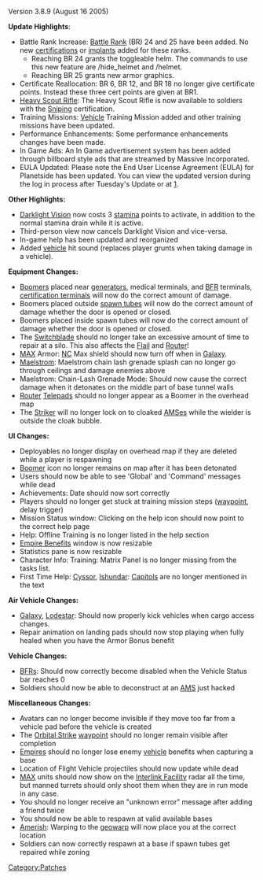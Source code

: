 Version 3.8.9 (August 16 2005)

**Update Highlights**:

-   Battle Rank Increase: [Battle Rank](Battle_Rank "wikilink") (BR) 24
    and 25 have been added. No new
    [certifications](certifications "wikilink") or
    [implants](implant "wikilink") added for these ranks.
    -   Reaching BR 24 grants the toggleable helm. The commands to use
        this new feature are /hide_helmet and /helmet.
    -   Reaching BR 25 grants new armor graphics.
-   Certificate Reallocation: BR 6, BR 12, and BR 18 no longer give
    certificate points. Instead these three cert points are given at
    BR1.
-   [Heavy Scout Rifle](Heavy_Scout_Rifle "wikilink"): The Heavy Scout
    Rifle is now available to soldiers with the
    [Sniping](Sniping "wikilink") certification.
-   Training Missions: [Vehicle](Vehicle "wikilink") Training Mission
    added and other training missions have been updated.
-   Performance Enhancements: Some performance enhancements changes have
    been made.
-   In Game Ads: An In Game advertisement system has been added through
    billboard style ads that are streamed by Massive Incorporated.
-   EULA Updated: Please note the End User License Agreement (EULA) for
    Planetside has been updated. You can view the updated version during
    the log in process after Tuesday's Update or at
    [1](http://planetside.station.sony.com/policies/license_agreement.jsp).

**Other Highlights:**

-   [Darklight Vision](Darklight_Vision "wikilink") now costs 3
    [stamina](stamina "wikilink") points to activate, in addition to the
    normal stamina drain while it is active.
-   Third-person view now cancels Darklight Vision and vice-versa.
-   In-game help has been updated and reorganized
-   Added [vehicle](vehicle "wikilink") hit sound (replaces player
    grunts when taking damage in a vehicle).

**Equipment Changes:**

-   [Boomers](ACE#Boomer "wikilink") placed near
    [generators](generator "wikilink"), medical terminals, and
    [BFR](BFR "wikilink") terminals, [certification
    terminals](certification_terminal "wikilink") will now do the
    correct amount of damage.
-   Boomers placed outside [spawn tubes](spawn_tube "wikilink") will now
    do the correct amount of damage whether the door is opened or
    closed.
-   Boomers placed inside spawn tubes will now do the correct amount of
    damage whether the door is opened or closed.
-   The [Switchblade](Switchblade "wikilink") should no longer take an
    excessive amount of time to repair at a silo. This also affects the
    [Flail](Flail "wikilink") and [Router](Router "wikilink")!
-   [MAX](MAX "wikilink") Armor: [NC](NC "wikilink") Max shield should
    now turn off when in [Galaxy](Galaxy "wikilink").
-   [Maelstrom](Maelstrom "wikilink"): Maelstrom chain lash grenade
    splash can no longer go through ceilings and damage enemies above
-   Maelstrom: Chain-Lash Grenade Mode: Should now cause the correct
    damage when it detonates on the middle part of base tunnel walls
-   [Router](Router "wikilink") [Telepads](Telepad "wikilink") should no
    longer appear as a Boomer in the overhead map
-   The [Striker](Striker "wikilink") will no longer lock on to cloaked
    [AMSes](AMS "wikilink") while the wielder is outside the cloak
    bubble.

**UI Changes:**

-   Deployables no longer display on overhead map if they are deleted
    while a player is respawning
-   [Boomer](ACE#Boomer "wikilink") icon no longer remains on map after
    it has been detonated
-   Users should now be able to see 'Global' and 'Command' messages
    while dead
-   Achievements: Date should now sort correctly
-   Players should no longer get stuck at training mission steps
    ([waypoint](waypoint "wikilink"), delay trigger)
-   Mission Status window: Clicking on the help icon should now point to
    the correct help page
-   Help: Offline Training is no longer listed in the help section
-   [Empire Benefits](Empire_Benefits "wikilink") window is now
    resizable
-   Statistics pane is now resizable
-   Character Info: Training: Matrix Panel is no longer missing from the
    tasks list.
-   First Time Help: [Cyssor](Cyssor "wikilink"),
    [Ishundar](Ishundar "wikilink"): [Capitols](Capitol "wikilink") are
    no longer mentioned in the text

**Air Vehicle Changes:**

-   [Galaxy](Galaxy "wikilink"), [Lodestar](Lodestar "wikilink"): Should
    now properly kick vehicles when cargo access changes.
-   Repair animation on landing pads should now stop playing when fully
    healed when you have the Armor Bonus benefit

**Vehicle Changes:**

-   [BFRs](BFR "wikilink"): Should now correctly become disabled when
    the Vehicle Status bar reaches 0
-   Soldiers should now be able to deconstruct at an
    [AMS](AMS "wikilink") just hacked

**Miscellaneous Changes:**

-   Avatars can no longer become invisible if they move too far from a
    vehicle pad before the vehicle is created
-   The [Orbital Strike](Orbital_Strike "wikilink")
    [waypoint](waypoint "wikilink") should no longer remain visible
    after completion
-   [Empires](Empire "wikilink") should no longer lose enemy
    [vehicle](vehicle "wikilink") benefits when capturing a base
-   Location of Flight Vehicle projectiles should now update while dead
-   [MAX](MAX "wikilink") units should now show on the [Interlink
    Facility](Interlink_Facility "wikilink") radar all the time, but
    manned turrets should only shoot them when they are in run mode in
    any case.
-   You should no longer receive an "unknown error" message after adding
    a friend twice
-   You should now be able to respawn at valid available bases
-   [Amerish](Amerish "wikilink"): Warping to the
    [geowarp](geowarp "wikilink") will now place you at the correct
    location
-   Soldiers can now correctly respawn at a base if spawn tubes get
    repaired while zoning

[Category:Patches](Category:Patches "wikilink")